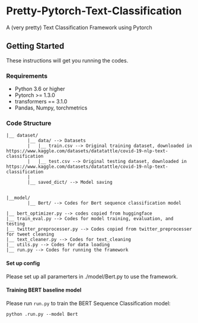 # Pretty-Pytorch-Text-Classification
A (very pretty) Text Classification Framework using Pytorch 

## Getting Started
These instructions will get you running the codes.

### Requirements
* Python 3.6 or higher
* Pytorch >= 1.3.0
* transformers == 3.1.0 
* Pandas, Numpy, torchmetrics


### Code Structure
```
|__ dataset/
        |__ data/ --> Datasets
        |   |__ train.csv --> Original training dataset, downloaded in https://www.kaggle.com/datasets/datatattle/covid-19-nlp-text-classification
        |   |__ test.csv --> Original testing dataset, downloaded in https://www.kaggle.com/datasets/datatattle/covid-19-nlp-text-classification
        |
        |__ saved_dict/ --> Model saving


|__model/
        |__ Bert/ --> Codes for Bert sequence classification model
        
|__ bert_optimizer.py --> codes copied from huggingface
|__ train_eval.py --> Codes for model training, evaluation, and testing
|__ twitter_preprocesser.py --> Codes copied from twitter_preprocesser for tweet cleaning
|__ text_cleaner.py --> Codes for text_cleaning
|__ utils.py --> Codes for data loading
|__ run.py --> Codes for running the framework
```

#### Set up config
Please set up all paramerters in ./model/Bert.py to use the framework.

#### Training BERT baseline model
Please run `run.py` to train the BERT Sequence Classification model:
```
python .run.py --model Bert
```

